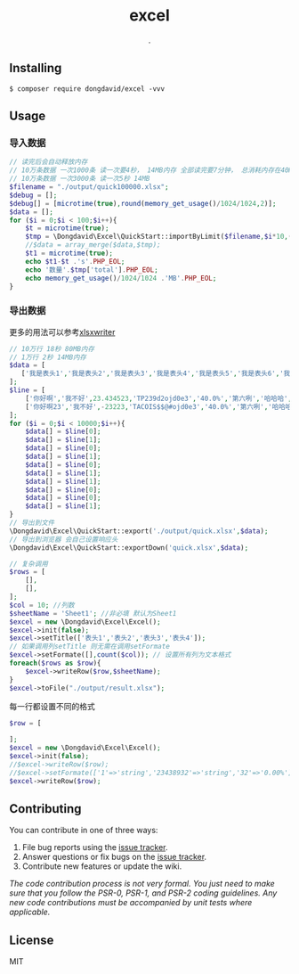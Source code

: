<h1 align="center"> excel </h1>

<p align="center"> .</p>


## Installing

```shell
$ composer require dongdavid/excel -vvv
```

## Usage

### 导入数据  

```php
// 读完后会自动释放内存
// 10万条数据 一次1000条 读一次要4秒， 14MB内存 全部读完要7分钟， 总消耗内存在40MB左右
// 10万条数据 一次3000条 读一次5秒 14MB 
$filename = "./output/quick100000.xlsx";
$debug = [];
$debug[] = [microtime(true),round(memory_get_usage()/1024/1024,2)];
$data = [];
for ($i = 0;$i < 100;$i++){
    $t = microtime(true);
    $tmp = \Dongdavid\Excel\QuickStart::importByLimit($filename,$i*10,($i+1)*1000);
    //$data = array_merge($data,$tmp);
    $t1 = microtime(true);
    echo $t1-$t .'s'.PHP_EOL;
    echo '数量'.$tmp['total'].PHP_EOL;
    echo memory_get_usage()/1024/1024 .'MB'.PHP_EOL;
}

```
### 导出数据  

更多的用法可以参考[xlsxwriter](https://packagist.org/packages/mk-j/php_xlsxwriter)

```php
// 10万行 18秒 80MB内存
// 1万行 2秒 14MB内存
$data = [
   ['我是表头1','我是表头2','我是表头3','我是表头4','我是表头5','我是表头6','我是表头7','我是表头8','我是表头9']
];
$line = [
    ['你好啊','我不好',23.434523,'TP239d2ojd0e3','40.0%','第六咧','哈哈哈','啊啊啊啊','0003232'],
    ['你好啊23','我不好',-23223,'TACOIS$$@#ojd0e3','40.0%','第六咧','哈哈哈','啊啊啊啊',10000000000032]
];
for ($i = 0;$i < 10000;$i++){
    $data[] = $line[0];
    $data[] = $line[1];
    $data[] = $line[0];
    $data[] = $line[1];
    $data[] = $line[0];
    $data[] = $line[1];
    $data[] = $line[1];
    $data[] = $line[0];
    $data[] = $line[0];
    $data[] = $line[1];
}
// 导出到文件
\Dongdavid\Excel\QuickStart::export('./output/quick.xlsx',$data);
// 导出到浏览器 会自己设置响应头
\Dongdavid\Excel\QuickStart::exportDown('quick.xlsx',$data);
```

```php
// 复杂调用
$rows = [
    [],
    [],
];
$col = 10; //列数
$sheetName = 'Sheet1'; //非必填 默认为Sheet1
$excel = new \Dongdavid\Excel\Excel();
$excel->init(false);
$excel->setTitle(['表头1','表头2','表头3','表头4']);
// 如果调用列setTitle 则无需在调用setFormate 
$excel->setFormate([],count($col)); // 设置所有列为文本格式
foreach($rows as $row){
    $excel->writeRow($row,$sheetName);
}
$excel->toFile("./output/result.xlsx");

```
每一行都设置不同的格式
```php
$row = [
    
];
$excel = new \Dongdavid\Excel\Excel();
$excel->init(false);
//$excel->writeRow($row);
//$excel->setFormate(['1'=>'string','23438932'=>'string','32'=>'0.00%']);
$excel->writeRow($row);
```
## Contributing

You can contribute in one of three ways:

1. File bug reports using the [issue tracker](https://github.com/dongdavid/excel/issues).
2. Answer questions or fix bugs on the [issue tracker](https://github.com/dongdavid/excel/issues).
3. Contribute new features or update the wiki.

_The code contribution process is not very formal. You just need to make sure that you follow the PSR-0, PSR-1, and PSR-2 coding guidelines. Any new code contributions must be accompanied by unit tests where applicable._

## License

MIT